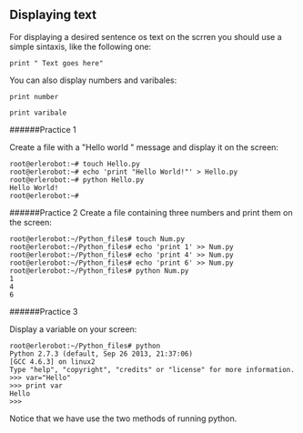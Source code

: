 ## Displaying text

For displaying a desired sentence os text on the scrren you should use a simple sintaxis, like the following one:

```
print " Text goes here"
```
You can also display numbers and varibales:
```
print number
```
```
print varibale
```
######Practice 1

Create a file with a  "Hello world " message and
display it on the screen:
```
root@erlerobot:~# touch Hello.py
root@erlerobot:~# echo 'print "Hello World!"' > Hello.py
root@erlerobot:~# python Hello.py
Hello World!
root@erlerobot:~#
```
######Practice 2
Create a file containing three numbers and print them on the screen:

```
root@erlerobot:~/Python_files# touch Num.py
root@erlerobot:~/Python_files# echo 'print 1' >> Num.py
root@erlerobot:~/Python_files# echo 'print 4' >> Num.py
root@erlerobot:~/Python_files# echo 'print 6' >> Num.py
root@erlerobot:~/Python_files# python Num.py
1
4
6
```


######Practice 3

Display a variable on your screen:
```
root@erlerobot:~/Python_files# python
Python 2.7.3 (default, Sep 26 2013, 21:37:06)
[GCC 4.6.3] on linux2
Type "help", "copyright", "credits" or "license" for more information.
>>> var="Hello"
>>> print var
Hello
>>>
```

Notice that we have use the two methods of running python.

